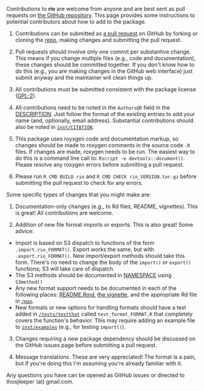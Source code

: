 Contributions to **rio** are welcome from anyone and are best sent as pull requests on [the GitHub repository](https://github.com/leeper/rio/). This page provides some instructions to potential contributors about how to add to the package.

 1. Contributions can be submitted as [a pull request](https://help.github.com/articles/creating-a-pull-request/) on GitHub by forking or cloning the [repo](https://github.com/leeper/rio/), making changes and submitting the pull request.
 
 2. Pull requests should involve only one commit per substantive change. This means if you change multiple files (e.g., code and documentation), these changes should be committed together. If you don't know how to do this (e.g., you are making changes in the GitHub web interface) just submit anyway and the maintainer will clean things up.
 
 3. All contributions must be submitted consistent with the package license ([GPL-2](http://www.gnu.org/licenses/old-licenses/gpl-2.0.en.html)).
 
 4. All contributions need to be noted in the `Authors@R` field in the [DESCRIPTION](https://github.com/leeper/rio/blob/master/DESCRIPTION). Just follow the format of the existing entries to add your name (and, optionally, email address). Substantial contributions should also be noted in [`inst/CITATION`](https://github.com/leeper/rio/blob/master/inst/CITATION).
 
 5. This package uses royxgen code and documentation markup, so changes should be made to roxygen comments in the source code `.R` files. If changes are made, roxygen needs to be run. The easiest way to do this is a command line call to: `Rscript -e devtools::document()`. Please resolve any roxygen errors before submitting a pull request.
 
 6. Please run `R CMD BUILD rio` and `R CMD CHECK rio_VERSION.tar.gz` before submitting the pull request to check for any errors.
 
Some specific types of changes that you might make are:

 1. Documentation-only changes (e.g., to Rd files, README, vignettes). This is great! All contributions are welcome.
 
 2. Addition of new file format imports or exports. This is also great! Some advice:
 
  - Import is based on S3 dispatch to functions of the form `.import.rio_FORMAT()`. Export works the same, but with `.export.rio_FORMAT()`. New import/export methods should take this form. There's no need to change the body of the `import()` or `export()` functions; S3 will take care of dispatch.
  - The S3 methods should be documented in [NAMESPACE](https://github.com/leeper/rio/blob/master/NAMESPACE) using `S3method()`
  - Any new format support needs to be documented in each of the following places: [README.Rmd](https://github.com/leeper/rio/blob/master/README.Rmd), [the vignette](https://github.com/leeper/rio/blob/master/vignettes/rio.Rmd), and the appropriate Rd file in [`/man`](https://github.com/leeper/rio/tree/master/man).
  - New formats or new options for handling formats should have a test added in [`/tests/testthat`](https://github.com/leeper/rio/tree/master/tests/testthat) called `test_format_FORMAT.R` that completely covers the function's behavior. This may require adding an example file to [`inst/examples`](https://github.com/leeper/rio/tree/master/inst/examples) (e.g., for testing `import()`).
 
 3. Changes requiring a new package dependency should be discussed on the GitHub issues page before submitting a pull request.
 
 4. Message translations. These are very appreciated! The format is a pain, but if you're doing this I'm assuming you're already familiar with it.

Any questions you have can be opened as GitHub issues or directed to thosjleeper (at) gmail.com.

